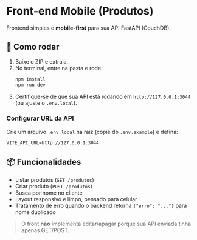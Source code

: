 # Front-end Mobile (Produtos)

Frontend simples e **mobile-first** para sua API FastAPI (CouchDB).

## 🚀 Como rodar

1) Baixe o ZIP e extraia.
2) No terminal, entre na pasta e rode:
   ```bash
   npm install
   npm run dev
   ```
3) Certifique-se de que sua API está rodando em `http://127.0.0.1:3044` (ou ajuste o `.env.local`).

### Configurar URL da API
Crie um arquivo `.env.local` na raiz (copie do `.env.example`) e defina:
```
VITE_API_URL=http://127.0.0.1:3044
```

## 📦 Funcionalidades
- Listar produtos (`GET /produtos`)
- Criar produto (`POST /produtos`)
- Busca por nome no cliente
- Layout responsivo e limpo, pensado para celular
- Tratamento de erro quando o backend retorna `{"erro": "..."}` para nome duplicado

> O front **não** implementa editar/apagar porque sua API enviada tinha apenas GET/POST.
